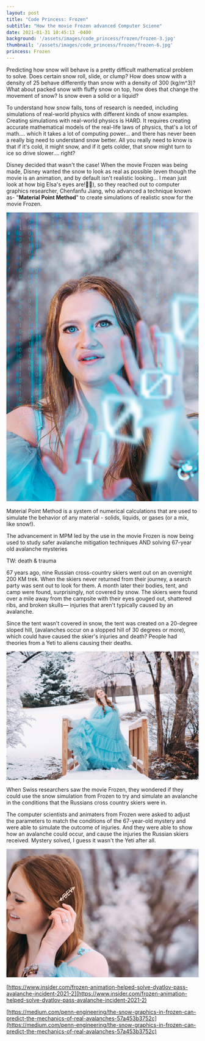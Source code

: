 ```yaml
---
layout: post
title: "Code Princess: Frozen"
subtitle: "How the movie Frozen advanced Computer Sciene"
date: 2021-01-31 10:45:13 -0400
background: '/assets/images/code_princess/frozen/frozen-3.jpg'
thumbnail: '/assets/images/code_princess/frozen/frozen-6.jpg'
princess: Frozen
---
```


Predicting how snow will behave is a pretty difficult mathematical problem to solve. Does certain snow roll, slide, or clump? How does snow with a density of 25 behave differently than snow with a density of 300 (kg/m^3)? What about packed snow with fluffy snow on top, how does that change the movement of snow?  Is snow even a solid or a liquid?

To understand how snow falls, tons of research is needed, including simulations of real-world physics with different kinds of snow examples. Creating simulations with real-world physics is HARD. It requires creating accurate mathematical models of the real-life laws of physics, that's a lot of math.... which it takes a lot of computing power... and there has never been a really big need to understand snow better. All you really need to know is that if it's cold, it might snow, and if it gets colder, that snow might turn to ice so drive slower.... right?

Disney decided that wasn't the case! When the movie Frozen was being made, Disney wanted the snow to look as real as possible (even though the movie is an animation, and by default isn't realistic looking... I mean just look at how big Elsa's eyes are!🤷‍♀️), so they reached out to computer graphics researcher, Chenfanfu Jiang, who advanced a technique known as- "**Material Point Method**" to create simulations of realistic snow for the movie Frozen.  

![Blue font code overlay of girl in blue dress](/assets/images/code_princess/frozen/frozen-1.jpg)

Material Point Method is a system of numerical calculations that are used to simulate the behavior of any material - solids, liquids, or gases (or a mix, like snow!). 

The advancement in MPM led by the use in the movie Frozen is now being used to study safer avalanche mitigation techniques AND solving 67-year old avalanche mysteries

TW: death & trauma

67 years ago, nine Russian cross-country skiers went out on an overnight 200 KM trek. When the skiers never returned from their journey, a search party was sent out to look for them. A month later their bodies, tent, and camp were found, surprisingly, not covered by snow. The skiers were found over a mile away from the campsite with their eyes gouged out, shattered ribs, and broken skulls— injuries that aren't typically caused by an avalanche. 

Since the tent wasn't covered in snow, the tent was created on a 20-degree sloped hill, (avalanches occur on a slopped hill of 30 degrees or more), which could have caused the skier's injuries and death? People had theories from a Yeti to aliens causing their deaths.

![Blue font code overlay of girl in blue dress](/assets/images/code_princess/frozen/frozen-10.jpg)

When Swiss researchers saw the movie Frozen, they wondered if they could use the snow simulation from Frozen to try and simulate an avalanche in the conditions that the Russians cross country skiers were in.

The computer scientists and animaters from Frozen were asked to adjust the parameters to match the conditions of the 67-year-old mystery and were able to simulate the outcome of injuries. And they were able to show how an avalanche could occur, and cause the injuries the Russian skiers received. Mystery solved, I guess it wasn't the Yeti after all.

![Blue font code overlay of girl in blue dress](/assets/images/code_princess/frozen/frozen-4.jpg)

[https://www.insider.com/frozen-animation-helped-solve-dyatlov-pass-avalanche-incident-2021-2](https://www.insider.com/frozen-animation-helped-solve-dyatlov-pass-avalanche-incident-2021-2)

[https://medium.com/penn-engineering/the-snow-graphics-in-frozen-can-predict-the-mechanics-of-real-avalanches-57a453b3752c](https://medium.com/penn-engineering/the-snow-graphics-in-frozen-can-predict-the-mechanics-of-real-avalanches-57a453b3752c)
